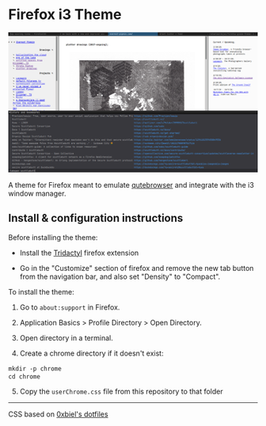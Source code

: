 # Firefox i3 Theme

![](screenshot.png)

A theme for Firefox meant to emulate [qutebrowser](http://qutebrowser) and integrate with the i3 window manager.

## Install & configuration instructions

Before installing the theme:

- Install the [Tridactyl](https://addons.mozilla.org/en-US/firefox/addon/tridactyl-vim/) firefox extension

- Go in the "Customize" section of firefox and remove the new tab button from the navigation bar, and also set "Density" to "Compact".

To install the theme:

1. Go to `about:support` in Firefox.

2. Application Basics > Profile Directory > Open Directory.

3. Open directory in a terminal.

4. Create a chrome directory if it doesn't exist:

```
mkdir -p chrome
cd chrome
```

5. Copy the `userChrome.css` file from this repository to that folder

---

CSS based on [0xbiel's dotfiles](https://github.com/0xbiel/dotfiles/blob/master/userChrome.css)
